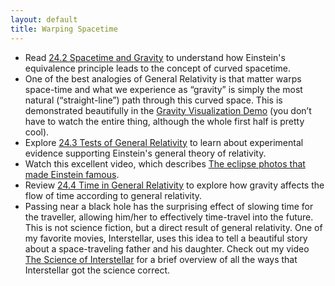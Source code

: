 ```yaml
---
layout: default
title: Warping Spacetime
---
```


- Read [24.2 Spacetime and Gravity](https://openstax.org/books/astronomy-2e/pages/24-2-spacetime-and-gravity) to understand how Einstein's equivalence principle leads to the concept of curved spacetime.
- One of the best analogies of General Relativity is that matter warps space-time and what we experience as “gravity” is simply the most natural (“straight-line”) path through this curved space. This is demonstrated beautifully in the [Gravity Visualization Demo](https://youtu.be/MTY1Kje0yLg) (you don’t have to watch the entire thing, although the whole first half is pretty cool).
- Explore [24.3 Tests of General Relativity](https://openstax.org/books/astronomy-2e/pages/24-3-tests-of-general-relativity) to learn about experimental evidence supporting Einstein's general theory of relativity.
- Watch this excellent video, which describes [The eclipse photos that made Einstein famous](https://youtu.be/HLxvq_M4218?si=ug0LzKtKIFv8XZKS).
- Review [24.4 Time in General Relativity](https://openstax.org/books/astronomy-2e/pages/24-4-time-in-general-relativity) to explore how gravity affects the flow of time according to general relativity.
- Passing near a black hole has the surprising effect of slowing time for the traveller, allowing him/her to effectively time-travel into the future. This is not science fiction, but a direct result of general relativity. One of my favorite movies, Interstellar, uses this idea to tell a beautiful story about a space-traveling father and his daughter. Check out my video [The Science of Interstellar](https://youtu.be/4sTgFY39W4Y?si=id07MKKJrxXEkMSp) for a brief overview of all the ways that Interstellar got the science correct.
